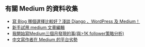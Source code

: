 ## 有關 Medium 的資料收集

  * [寫 Blog 哪個選擇比較好？淺談 Django 、WordPress 及 Medium！](https://medium.com/@eddiechan/%E5%AF%AB-blog-%E5%93%AA%E5%80%8B%E9%81%B8%E6%93%87%E6%AF%94%E8%BC%83%E5%A5%BD-%E6%B7%BA%E8%AB%87-django-wordpress-%E5%8F%8A-medium-fd5a43c4e10)
  * [新手試用 medium 文章編輯](https://medium.com/@luyu/%E6%96%B0%E6%89%8B%E8%A9%A6%E7%94%A8-medium-%E4%B8%AD%E6%96%87%E7%89%88-73b8835d9b65)
  * [我開始寫Medium三個月發現的事(與>1K follower策略分析)](https://artplusmarketing.com/%E6%88%91%E9%96%8B%E5%A7%8B%E5%AF%ABmedium%E4%B8%89%E5%80%8B%E6%9C%88%E5%BE%8C%E7%99%BC%E7%8F%BE%E7%9A%84%E4%BA%8B-%E8%88%87-1k-follower%E7%AD%96%E7%95%A5%E5%88%86%E6%9E%90-4b8e462e49f1)
  * [中文寫作者在 Medium 的平台劣勢](https://data.leafwind.tw/platform-weakness-of-chinese-writer-in-medium-and-importance-of-localization-aa1e33174c42)
